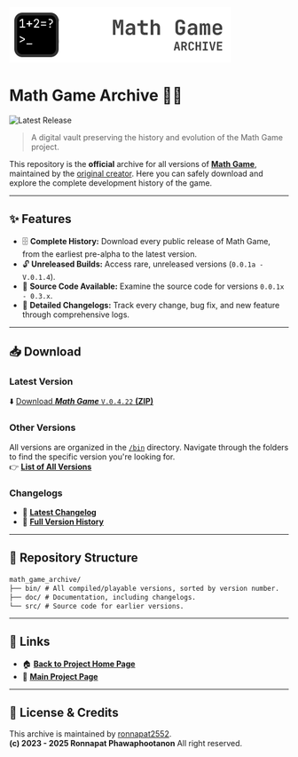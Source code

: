 ![Math Game Archive](doc/img/math_game_banner.png)

# Math Game Archive 🧮📂

![Latest Release](https://img.shields.io/badge/dynamic/json?url=https%3A%2F%2Fraw.githubusercontent.com%2Fronnapat2552%2Fmath_game_archive%2Fmain%2Fdoc%2Fversion.json&query=%24.version&prefix=V.&label=Release)

> A digital vault preserving the history and evolution of the Math Game project.

This repository is the **official** archive for all versions of **[Math Game](https://sites.google.com/view/tete-page/project/math-game)**, maintained by the [original creator](https://github.com/ronnapat2552). Here you can safely download and explore the complete development history of the game.<br>

---

## ✨ Features

* 🗄️ **Complete History:** Download every public release of Math Game, from the earliest pre-alpha to the latest version.
* 🔓 **Unreleased Builds:** Access rare, unreleased versions (`0.0.1a - V.0.1.4`).
* 📄 **Source Code Available:** Examine the source code for versions `0.0.1x - 0.3.x`.
* 📜 **Detailed Changelogs:** Track every change, bug fix, and new feature through comprehensive logs.

---

## 📥 Download

### Latest Version
⬇️ [Download ***Math Game*** `V.0.4.22` **(ZIP)**](https://raw.githubusercontent.com/ronnapat2552/math_game_archive/main/bin/0.4.x/0.4.2x/math_game_V.0.4.22_np.zip)

### Other Versions
All versions are organized in the [`/bin`](https://github.com/ronnapat2552/math_game_archive/tree/main/bin) directory. Navigate through the folders to find the specific version you're looking for.<br>
👉 [**List of All Versions**](https://github.com/ronnapat2552/math_game_archive/tree/main/bin)

### Changelogs
* 📜 **[Latest Changelog](https://raw.githubusercontent.com/ronnapat2552/math_game_archive/main/doc/change_log.txt)**
* 📄 **[Full Version History](https://raw.githubusercontent.com/ronnapat2552/math_game_archive/main/doc/full_change_log.txt)**

---

## 📂 Repository Structure

```
math_game_archive/
├── bin/ # All compiled/playable versions, sorted by version number.
├── doc/ # Documentation, including changelogs.
└── src/ # Source code for earlier versions.
```

---

## 🔗 Links

* 🏠 **[Back to Project Home Page](https://github.com/ronnapat2552/math_game_archive/blob/main/doc/HOME.md)**
* 🏡 **[Main Project Page](https://sites.google.com/view/tete-page/project/math-game)**

---

## 📜 License & Credits

This archive is maintained by [ronnapat2552](https://github.com/ronnapat2552).  
**(c) 2023 - 2025 Ronnapat Phawaphootanon**  All right reserved.
